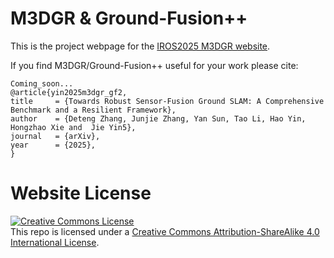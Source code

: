 # M3DGR & Ground-Fusion++

This is the project webpage for the [IROS2025 M3DGR website](https://sjtuyinjie.github.io/M3DGR-website/).

If you find M3DGR/Ground-Fusion++ useful for your work please cite:
```
Coming_soon...
@article{yin2025m3dgr_gf2,
title     = {Towards Robust Sensor-Fusion Ground SLAM: A Comprehensive Benchmark and a Resilient Framework},
author    = {Deteng Zhang, Junjie Zhang, Yan Sun, Tao Li, Hao Yin, Hongzhao Xie and  Jie Yin5},
journal   = {arXiv},
year      = {2025},
}
```

# Website License
<a rel="license" href="http://creativecommons.org/licenses/by-sa/4.0/"><img alt="Creative Commons License" style="border-width:0" src="https://i.creativecommons.org/l/by-sa/4.0/88x31.png" /></a><br />This repo is licensed under a <a rel="license" href="http://creativecommons.org/licenses/by-sa/4.0/">Creative Commons Attribution-ShareAlike 4.0 International License</a>.
